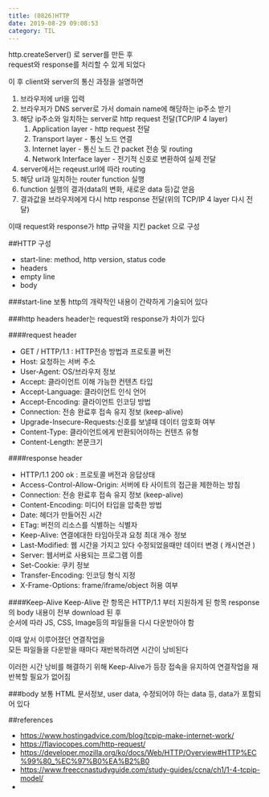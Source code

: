 ```yaml
---
title: (0826)HTTP
date: 2019-08-29 09:08:53
category: TIL
---
```


http.createServer() 로 server를 만든 후  
request와 response를 처리할 수 있게 되었다

이 후 client와 server의 통신 과정을 설명하면

1. 브라우저에 url을 입력
2. 브라우저가 DNS server로 가서 domain name에 해당하는 ip주소 받기
3. 해당 ip주소와 일치하는 server로 http request 전달(TCP/IP 4 layer)
   1. Application layer - http request 전달
   2. Transport layer - 통신 노드 연결
   3. Internet layer - 통신 노드 간 packet 전송 및 routing
   4. Network Interface layer - 전기적 신호로 변환하여 실제 전달
4. server에서는 reqeust.url에 따라 routing
5. 해당 url과 일치하는 router function 실행
6. function 실행의 결과(data의 변화, 새로운 data 등)값 얻음
7. 결과값을 브라우저에게 다시 http response 전달(위의 TCP/IP 4 layer 다시 전달)

이때 request와 response가 http 규약을 지킨 packet 으로 구성

##HTTP 구성

- start-line: method, http version, status code
- headers
- empty line
- body

###start-line
보통 http의 개략적인 내용이 간략하게 기술되어 있다

###http headers
header는 request와 response가 차이가 있다

####request header

- GET / HTTP/1.1 : HTTP전송 방법과 프로토콜 버전
- Host: 요청하는 서버 주소
- User-Agent: OS/브라우저 정보
- Accept: 클라이언트 이해 가능한 컨텐츠 타입
- Accept-Language: 클라이언트 인식 언어
- Accept-Encoding: 클라이언트 인코딩 방법
- Connection: 전송 완료후 접속 유지 정보 (keep-alive)
- Upgrade-Insecure-Requests:신호를 보낼때 데이터 암호화 여부
- Content-Type: 클라이언트에게 반환되어야하는 컨텐츠 유형
- Content-Length: 본문크기

####response header

- HTTP/1.1 200 ok : 프로토콜 버전과 응답상태
- Access-Control-Allow-Origin: 서버에 타 사이트의 접근을 제한하는 방침
- Connection: 전송 완료후 접속 유지 정보 (keep-alive)
- Content-Encoding: 미디어 타입을 압축한 방법
- Date: 헤더가 만들어진 시간
- ETag: 버전의 리소스를 식별하는 식별자
- Keep-Alive: 연결에대한 타임아웃과 요청 최대 개수 정보
- Last-Modified: 웹 시간을 가지고 있다 수정되었을때만 데이터 변경 ( 캐시연관 )
- Server: 웹서버로 사용되는 프로그램 이름
- Set-Cookie: 쿠키 정보
- Transfer-Encoding: 인코딩 형식 지정
- X-Frame-Options: frame/iframe/object 허용 여부

####Keep-Alive
Keep-Alive 란 항목은 HTTP/1.1 부터 지원하게 된 항목
response의 body 내용이 전부 download 된 후  
순서에 따라 JS, CSS, Image등의 파일들을 다시 다운받아야 함

이때 앞서 이루어졌던 연결작업을  
모든 파일들을 다운받을 때마다 재반복하려면 시간이 낭비된다

이러한 시간 낭비를 해결하기 위해 Keep-Alive가 등장
접속을 유지하여 연결작업을 재반복할 필요가 없어짐

###body
보통 HTML 문서정보, user data, 수정되어야 하는 data 등, data가 포함되어 있다

##references

- https://www.hostingadvice.com/blog/tcpip-make-internet-work/
- https://flaviocopes.com/http-request/
- https://developer.mozilla.org/ko/docs/Web/HTTP/Overview#HTTP%EC%99%80_%EC%97%B0%EA%B2%B0
- https://www.freeccnastudyguide.com/study-guides/ccna/ch1/1-4-tcpip-model/
-

